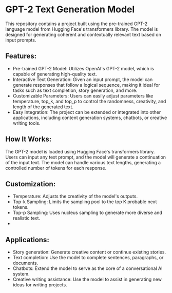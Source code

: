 # GPT-2 Text Generation Model
This repository contains a project built using the pre-trained GPT-2 language model from Hugging Face's transformers library. The model is designed for generating coherent and contextually relevant text based on input prompts.

## Features:
- Pre-trained GPT-2 Model: Utilizes OpenAI's GPT-2 model, which is capable of generating high-quality text.
- Interactive Text Generation: Given an input prompt, the model can generate responses that follow a logical sequence, making it ideal for tasks such as text completion, story generation, and more.
- Customizable Parameters: Users can easily adjust parameters like temperature, top_k, and top_p to control the randomness, creativity, and length of the generated text.
- Easy Integration: The project can be extended or integrated into other applications, including content generation systems, chatbots, or creative writing tools.

## How It Works:

The GPT-2 model is loaded using Hugging Face's transformers library.
Users can input any text prompt, and the model will generate a continuation of the input text.
The model can handle various text lengths, generating a controlled number of tokens for each response.

## Customization:
- Temperature: Adjusts the creativity of the model's outputs.
- Top-k Sampling: Limits the sampling pool to the top K probable next tokens.
- Top-p Sampling: Uses nucleus sampling to generate more diverse and realistic text.
- 
## Applications:
- Story generation: Generate creative content or continue existing stories.
- Text completion: Use the model to complete sentences, paragraphs, or documents.
- Chatbots: Extend the model to serve as the core of a conversational AI system.
- Creative writing assistance: Use the model to assist in generating new ideas for writing projects.
